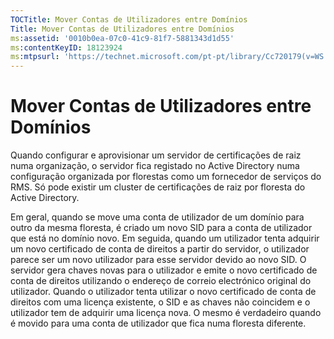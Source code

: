 ```yaml
---
TOCTitle: Mover Contas de Utilizadores entre Domínios
Title: Mover Contas de Utilizadores entre Domínios
ms:assetid: '0010b0ea-07c0-41c9-81f7-5881343d1d55'
ms:contentKeyID: 18123924
ms:mtpsurl: 'https://technet.microsoft.com/pt-pt/library/Cc720179(v=WS.10)'
---
```


Mover Contas de Utilizadores entre Domínios
===========================================

Quando configurar e aprovisionar um servidor de certificações de raiz numa organização, o servidor fica registado no Active Directory numa configuração organizada por florestas como um fornecedor de serviços do RMS. Só pode existir um cluster de certificações de raiz por floresta do Active Directory.

Em geral, quando se move uma conta de utilizador de um domínio para outro da mesma floresta, é criado um novo SID para a conta de utilizador que está no domínio novo. Em seguida, quando um utilizador tenta adquirir um novo certificado de conta de direitos a partir do servidor, o utilizador parece ser um novo utilizador para esse servidor devido ao novo SID. O servidor gera chaves novas para o utilizador e emite o novo certificado de conta de direitos utilizando o endereço de correio electrónico original do utilizador. Quando o utilizador tenta utilizar o novo certificado de conta de direitos com uma licença existente, o SID e as chaves não coincidem e o utilizador tem de adquirir uma licença nova. O mesmo é verdadeiro quando é movido para uma conta de utilizador que fica numa floresta diferente.
